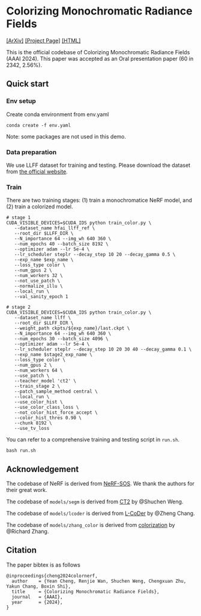 # Colorizing Monochromatic Radiance Fields 
[[ArXiv]](https://arxiv.org/abs/2402.12184) [[Project Page]](https://liquidammonia.github.io/color-nerf/) [[HTML]](https://ojs.aaai.org/index.php/AAAI/article/view/27895) 

This is the official codebase of Colorizing Monochromatic Radiance Fields (AAAI 2024). This paper was accepted as an Oral presentation paper (60 in 2342, 2.56%).

## Quick start

### Env setup
Create conda environment from env.yaml
```
conda create -f env.yaml
```
Note: some packages are not used in this demo.

### Data preparation
We use LLFF dataset for training and testing. Please download the dataset from [the official website](https://github.com/Fyusion/LLFF).

### Train
There are two training stages: (1) train a monochromatice NeRF model, and (2) train a colorized model.
```
# stage 1
CUDA_VISIBLE_DEVICES=$CUDA_IDS python train_color.py \
   --dataset_name hfai_llff_ref \
   --root_dir $LLFF_DIR \
   --N_importance 64 --img_wh 640 360 \
   --num_epochs 40 --batch_size 8192 \
   --optimizer adam --lr 5e-4 \
   --lr_scheduler steplr --decay_step 10 20 --decay_gamma 0.5 \
   --exp_name $exp_name \
   --loss_type color \
   --num_gpus 2 \
   --num_workers 32 \
   --not_use_patch \
   --normalize_illu \
   --local_run \
   --val_sanity_epoch 1
```
```
# stage 2
CUDA_VISIBLE_DEVICES=$CUDA_IDS python train_color.py \
   --dataset_name llff \
   --root_dir $LLFF_DIR \
   --weight_path ckpts/${exp_name}/last.ckpt \
   --N_importance 64 --img_wh 640 360 \
   --num_epochs 30 --batch_size 4096 \
   --optimizer adam --lr 5e-4 \
   --lr_scheduler steplr --decay_step 10 20 30 40 --decay_gamma 0.1 \
   --exp_name $stage2_exp_name \
   --loss_type color \
   --num_gpus 2 \
   --num_workers 64 \
   --use_patch \
   --teacher_model 'ct2' \
   --train_stage 2 \
   --patch_sample_method central \
   --local_run \
   --use_color_hist \
   --use_color_class_loss \
   --not_color_hist_force_accept \
   --color_hist_thres 0.90 \
   --chunk 8192 \
   --use_tv_loss 
```

You can refer to a comprehensive training and testing script in `run.sh`.
```
bash run.sh
```

## Acknowledgement

The codebase of NeRF is derived from [NeRF-SOS](https://github.com/VITA-Group/NeRF-SOS). We thank the authors for their great work.

The codebase of `models/segm` is derived from [CT2](https://github.com/shuchenweng/CT2) by @Shuchen Weng.


The codebase of `models/lcoder` is derived from [L-CoDer](https://github.com/changzheng123/L-CoDer) by @Zheng Chang.

The codebase of `models/zhang_color` is derived from [colorization](https://github.com/richzhang/colorization) by @Richard Zhang.


## Citation

The paper bibtex is as follows
```
@inproceedings{cheng2024colornerf,
  author    = {Yean Cheng, Renjie Wan, Shuchen Weng, Chengxuan Zhu, Yakun Chang, Boxin Shi},
  title     = {Colorizing Monochromatic Radiance Fields},
  journal   = {AAAI},
  year      = {2024},
}
```
